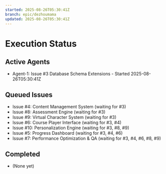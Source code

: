 ```yaml
---
started: 2025-08-26T05:30:41Z
branch: epic/dezhoumama
updated: 2025-08-26T05:30:41Z
---
```


# Execution Status

## Active Agents
- Agent-1: Issue #3 Database Schema Extensions - Started 2025-08-26T05:30:41Z

## Queued Issues
- Issue #4: Content Management System (waiting for #3)
- Issue #8: Assessment Engine (waiting for #3) 
- Issue #9: Virtual Character System (waiting for #3)
- Issue #6: Course Player Interface (waiting for #3, #4)
- Issue #10: Personalization Engine (waiting for #3, #8, #9)
- Issue #5: Progress Dashboard (waiting for #3, #4, #6)  
- Issue #7: Performance Optimization & QA (waiting for #3, #4, #6, #8, #9)

## Completed
- (None yet)
